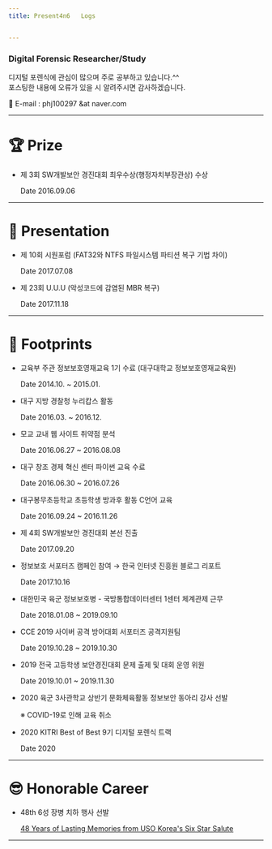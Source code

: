 ```yaml
---
title: Present4n6   Logs


---
```



### **Digital Forensic Researcher/Study**

디지털 포렌식에 관심이 많으며 주로 공부하고 있습니다.^^<br>
포스팅한 내용에 오류가 있을 시 알려주시면 감사하겠습니다.


📧 E-mail : phj100297 &at naver.com

---

# 🏆 **Prize**

- 제 3회 SW개발보안 경진대회 최우수상(행정자치부장관상) 수상

    Date 2016.09.06

---

# 📢 **Presentation**

- 제 10회 시원포럼 (FAT32와 NTFS 파일시스템 파티션 복구 기법 차이)

    Date 2017.07.08

- 제 23회 U.U.U (악성코드에 감염된 MBR 복구)

    Date 2017.11.18

---

# 💼 **Footprints**

- 교육부 주관 정보보호영재교육 1기 수료 (대구대학교 정보보호영재교육원)

    Date 2014.10. ~ 2015.01.

- 대구 지방 경찰청 누리캅스 활동

    Date 2016.03. ~ 2016.12.

- 모교 교내 웹 사이트 취약점 분석

    Date 2016.06.27 ~ 2016.08.08

- 대구 창조 경제 혁신 센터 파이썬 교육 수료

    Date 2016.06.30 ~ 2016.07.26

- 대구봉무초등학교 초등학생 방과후 활동 C언어 교육

    Date 2016.09.24 ~ 2016.11.26

- 제 4회 SW개발보안 경진대회 본선 진출

    Date 2017.09.20

- 정보보호 서포터즈 캠페인 참여 → 한국 인터넷 진흥원 블로그 리포트

    Date 2017.10.16

- 대한민국 육군 정보보호병 - 국방통합데이터센터 1센터 체계관제 근무

    Date 2018.01.08 ~ 2019.09.10

- CCE 2019 사이버 공격 방어대회 서포터즈 공격지원팀

    Date 2019.10.28 ~ 2019.10.30

- 2019 전국 고등학생 보안경진대회 문제 출제 및 대회 운영 위원

    Date 2019.10.01 ~ 2019.11.30

- 2020 육군 3사관학교 상반기 문화체육활동 정보보안 동아리 강사 선발

    ※ COVID-19로 인해 교육 취소

- 2020 KITRI Best of Best 9기 디지털 포렌식 트랙

    Date 2020

---

# 😎 **Honorable Career**

- 48th 6성 장병 치하 행사 선발

    [48 Years of Lasting Memories from USO Korea's Six Star Salute](https://korea.stripes.com/community-news/48-years-lasting-memories-uso-korea%E2%80%99s-six-star-salute)

---
